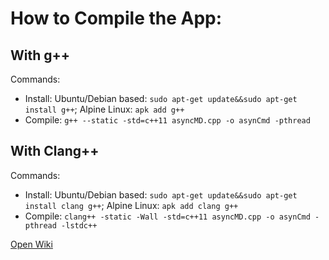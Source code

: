 # How to Compile the App:
## With g++
Commands:
- Install: Ubuntu/Debian based: `sudo apt-get update&&sudo apt-get install g++`; Alpine Linux: `apk add g++`
- Compile: `g++ --static -std=c++11 asyncMD.cpp -o asynCmd -pthread`

## With Clang++
Commands:
- Install: Ubuntu/Debian based: `sudo apt-get update&&sudo apt-get install clang g++`; Alpine Linux: `apk add clang g++`
- Compile: `clang++ -static -Wall -std=c++11 asyncMD.cpp -o asynCmd -pthread -lstdc++`

[Open Wiki](https://github.com/Sharkbyteprojects/asynCmd/wiki/Compile-the-C---files-Under-linux)
